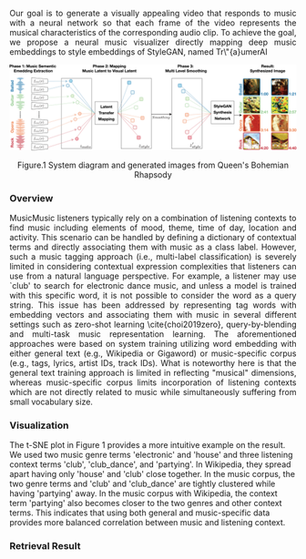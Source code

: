 <p align="justify">
Our goal is to generate a visually appealing video that responds to music with a neural network so that each frame of the video represents the musical characteristics of the corresponding audio clip. To achieve the goal, we propose a neural music visualizer directly mapping deep music embeddings to style embeddings of StyleGAN, named Tr\"{a}umerAI
</p>


![Model Architecture Ver 5 small artboard 2](./assets/img/main_2col.png)
<p align="center">Figure.1 System diagram and generated images from Queen's Bohemian Rhapsody</p>

### Overview
<p align="justify">
MusicMusic listeners typically rely on a combination of listening contexts to find music including elements of mood, theme, time of day, location and activity. This scenario can be handled by defining a dictionary of contextual terms and directly associating them with music as a class label. However, such a music tagging approach (i.e., multi-label classification) is severely limited in considering contextual expression complexities that listeners can use from a natural language perspective. For example, a listener may use `club' to search for electronic dance music, and unless a model is trained with this specific word, it is not possible to consider the word as a query string. This issue has been addressed by representing tag words with embedding vectors and associating them with music in several different settings such as zero-shot learning \cite{choi2019zero}, query-by-blending and multi-task music representation learning. The aforementioned approaches were based on system training utilizing word embedding with either general text (e.g., Wikipedia or Gigaword) or music-specific corpus (e.g., tags, lyrics, artist IDs, track IDs). What is noteworthy here is that the general text training approach is limited in reflecting "musical" dimensions, whereas music-specific corpus limits incorporation of listening contexts which are not directly related to music while simultaneously suffering from small vocabulary size. 
</p>


### Visualization
<p align="justify">

The t-SNE plot in Figure 1 provides a more intuitive  example on the result. We used two music genre terms 'electronic' and 'house' and three listening context terms 'club', 'club_dance', and 'partying'. In Wikipedia, they spread apart having only 'house' and 'club' close together. In the music corpus, the two genre terms and 'club' and 'club_dance' are tightly clustered while having 'partying' away. In the music corpus with Wikipedia, the context term 'partying' also becomes closer to the two genres and other context terms. This indicates that using both general and music-specific data provides more balanced correlation between music and listening context.
</p>

### Retrieval Result

<script>
function pauseOthers(ele) {
    $("audio").not(ele).each(function (index, audio) {audio.pause();});
}
</script>

<style>
.main-content table {
    display: inline-table;
}
table {
    table-layout:fixed;
    width: 100%;
    overflow: hidden;
}
#player{
    width: 100%;
}
</style>
